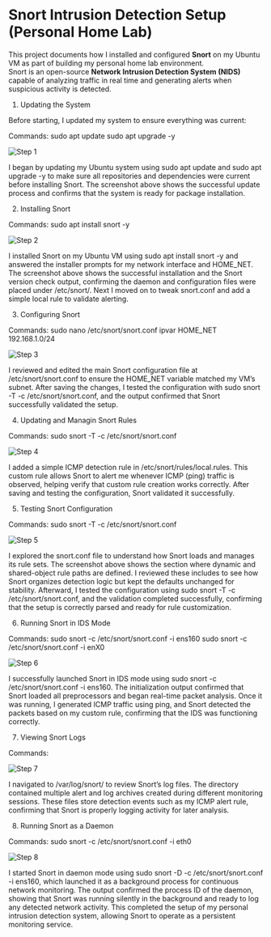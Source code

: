 # Snort Intrusion Detection Setup (Personal Home Lab)

This project documents how I installed and configured **Snort** on my Ubuntu VM as part of building my personal home lab environment.  
Snort is an open-source **Network Intrusion Detection System (NIDS)** capable of analyzing traffic in real time and generating alerts when suspicious activity is detected.


1) Updating the System

Before starting, I updated my system to ensure everything was current:

Commands:
sudo apt update
sudo apt upgrade -y

![Step 1](images/snort.1.png)

I began by updating my Ubuntu system using sudo apt update and sudo apt upgrade -y to make sure all repositories and dependencies were current before installing Snort.
The screenshot above shows the successful update process and confirms that the system is ready for package installation.

2) Installing Snort

Commands:
sudo apt install snort -y

![Step 2](images/snort.2.png)

I installed Snort on my Ubuntu VM using sudo apt install snort -y and answered the installer prompts for my network interface and HOME_NET.
The screenshot above shows the successful installation and the Snort version check output, confirming the daemon and configuration files were placed under /etc/snort/.
Next I moved on to tweak snort.conf and add a simple local rule to validate alerting.

3) Configuring Snort 

Commands:
sudo nano /etc/snort/snort.conf
ipvar HOME_NET 192.168.1.0/24 

![Step 3](images/snort.3.png)

I reviewed and edited the main Snort configuration file at /etc/snort/snort.conf to ensure the HOME_NET variable matched my VM’s subnet.
After saving the changes, I tested the configuration with sudo snort -T -c /etc/snort/snort.conf, and the output confirmed that Snort successfully validated the setup.


4) Updating and Managin Snort Rules 

Commands:
sudo snort -T -c /etc/snort/snort.conf

![Step 4](images/snort.4.png)

I added a simple ICMP detection rule in /etc/snort/rules/local.rules.
This custom rule allows Snort to alert me whenever ICMP (ping) traffic is observed, helping verify that custom rule creation works correctly.
After saving and testing the configuration, Snort validated it successfully.


5) Testing Snort Configuration 

Commands:
sudo snort -T -c /etc/snort/snort.conf

![Step 5](images/snort.5.png)

I explored the snort.conf file to understand how Snort loads and manages its rule sets.
The screenshot above shows the section where dynamic and shared-object rule paths are defined.
I reviewed these includes to see how Snort organizes detection logic but kept the defaults unchanged for stability.
Afterward, I tested the configuration using sudo snort -T -c /etc/snort/snort.conf, and the validation completed successfully, confirming that the setup is correctly parsed and ready for rule customization.


6) Running Snort in IDS Mode 

Commands:
sudo snort -c /etc/snort/snort.conf -i ens160
sudo snort -c /etc/snort/snort.conf -i enX0

![Step 6](images/snort.6.png)

I successfully launched Snort in IDS mode using sudo snort -c /etc/snort/snort.conf -i ens160.
The initialization output confirmed that Snort loaded all preprocessors and began real-time packet analysis.
Once it was running, I generated ICMP traffic using ping, and Snort detected the packets based on my custom rule, confirming that the IDS was functioning correctly.

7) Viewing Snort Logs 

Commands:

![Step 7](images/snort.7.png)

I navigated to /var/log/snort/ to review Snort’s log files.
The directory contained multiple alert and log archives created during different monitoring sessions.
These files store detection events such as my ICMP alert rule, confirming that Snort is properly logging activity for later analysis.


8) Running Snort as a Daemon 

Commands:
sudo snort -c /etc/snort/snort.conf -i eth0

![Step 8](images/snort.8.png)

I started Snort in daemon mode using sudo snort -D -c /etc/snort/snort.conf -i ens160, which launched it as a background process for continuous network monitoring.
The output confirmed the process ID of the daemon, showing that Snort was running silently in the background and ready to log any detected network activity.
This completed the setup of my personal intrusion detection system, allowing Snort to operate as a persistent monitoring service.